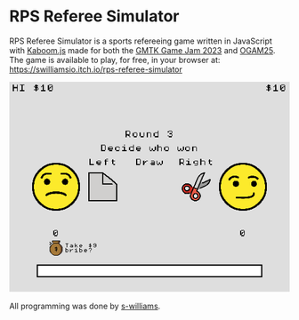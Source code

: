 # RPS Referee Simulator
RPS Referee Simulator is a sports refereeing game written in JavaScript with [Kaboom.js](https://kaboomjs.com/) made for both the [GMTK Game Jam 2023](https://itch.io/jam/gmtk-2023) and [OGAM25](https://itch.io/jam/one-game-a-month-25). The game is available to play, for free, in your browser at: https://swilliamsio.itch.io/rps-referee-simulator

![A screenshot of RPS Referee Simulator](img/screenshot3.png "Thrilling?")

All programming was done by [s-williams](https://github.com/s-williams).
